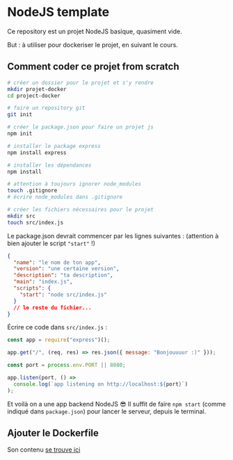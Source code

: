 # NodeJS template

Ce repository est un projet NodeJS basique, quasiment vide.

But : à utiliser pour dockeriser le projet, en suivant le cours.

## Comment coder ce projet from scratch

```sh
# créer un dossier pour le projet et s'y rendre
mkdir projet-docker
cd project-docker

# faire un repository git
git init

# créer le package.json pour faire un projet js
npm init

# installer le package express
npm install express

# installer les dépendances
npm install

# attention à toujours ignorer node_modules
touch .gitignore
# écrire node_modules dans .gitignore

# créer les fichiers nécessaires pour le projet
mkdir src
touch src/index.js
```

Le package.json devrait commencer par les lignes suivantes :
(attention à bien ajouter le script `"start"` !)

```json
{
  "name": "le nom de ton app",
  "version": "une certaine version",
  "description": "ta description",
  "main": "index.js",
  "scripts": {
    "start": "node src/index.js"
  }
  // le reste du fichier...
}
```

Écrire ce code dans `src/index.js` :

```js
const app = require("express")();

app.get("/", (req, res) => res.json({ message: "Bonjouuuur :)" }));

const port = process.env.PORT || 8080;

app.listen(port, () =>
  console.log(`app listening on http://localhost:${port}`)
);
```

Et voilà on a une app backend NodeJS 😎
Il suffit de faire `npm start` (comme indiqué dans `package.json`) pour lancer le serveur, depuis le terminal.

## Ajouter le Dockerfile

Son contenu [se trouve ici](dockerfile_content.md)
